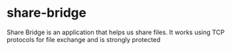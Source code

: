 # share-bridge
Share Bridge is an application that helps us share files. It works using TCP protocols for file exchange and is strongly protected
